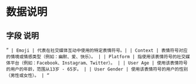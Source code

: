 # 数据说明
## 字段	   说明

“`
| Emoji | 代表在社交媒体互动中使用的特定表情符号。|
| Context | 表情符号对应的情境或情感类型（例如：幽默、爱、快乐）。 |
| Platform | 指使用该表情符号的社交媒体平台（例如：Facebook、Instagram、Twitter）。 |
| User Age | 使用该表情符号的用户的年龄，范围从13岁 - 65岁。 |
| User Gender | 使用该表情符号的用户的性别（男性或女性）。 |
“`

